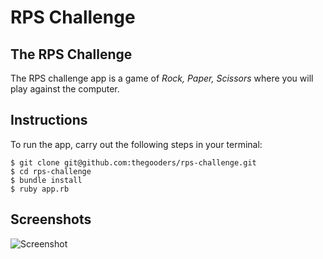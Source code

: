 # RPS Challenge

The RPS Challenge
----

The RPS challenge app is a game of _Rock, Paper, Scissors_ where you will play against the computer.

Instructions
-------

To run the app, carry out the following steps in your terminal:

```
$ git clone git@github.com:thegooders/rps-challenge.git
$ cd rps-challenge
$ bundle install
$ ruby app.rb
```

Screenshots
-------

![Screenshot](http://www.dropbox.com/s/7swncapme979loi/screencapture-localhost-4567-1485167178802.png?raw=1)
